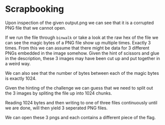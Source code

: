 Scrapbooking
============

Upon inspection of the given output.png we can see that it is a corrupted PNG
file that we cannot open.

If we run the file through `binwalk` or take a look at the raw hex of the file
we can see the magic bytes of a PNG file show up multiple times. Exactly 3
times. From this we can assume that there might be data for 3 different PNGs
embedded in the image somehow. Given the hint of scissors and glue in the
description, these 3 images may have been cut up and put together in a weird
way.

We can also see that the number of bytes between each of the magic bytes is
exactly 1024.

Given the hinting of the challenge we can guess that we need to split out the 3
images by spliting the file up into 1024 chunks.

Reading 1024 bytes and then writing to one of three files continuously until we
are done, will then yield 3 seperated PNG files.

We can open these 3 pngs and each contains a different piece of the flag.
